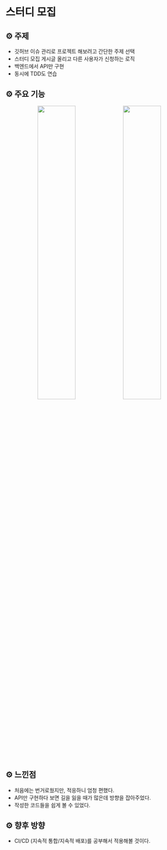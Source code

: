 # 스터디 모집

## ⚙️ 주제

* 깃허브 이슈 관리로 프로젝트 해보려고 간단한 주제 선택
* 스터디 모집 게시글 올리고 다른 사용자가 신청하는 로직
* 백엔드에서 API만 구현
* 동시에 TDD도 연습

## ⚙️ 주요 기능

<p align="center">
    <img width="45%" src="https://user-images.githubusercontent.com/71273875/116206706-0f54da80-a77a-11eb-9547-7c6ba065ed1f.png"> 
    <img width="45%" src="https://user-images.githubusercontent.com/71273875/116206728-12e86180-a77a-11eb-800f-95a95f496336.png">                         
</p>   

## ⚙️ 느낀점

* 처음에는 번거로웠지만, 적응하니 엄청 편했다.
* API만 구현하다 보면 길을 잃을 때가 많은데 방향을 잡아주었다.
* 작성한 코드들을 쉽게 볼 수 있었다.

## ⚙️ 향후 방향

* CI/CD (지속적 통합/지속적 배포)를 공부해서 적용해볼 것이다.
